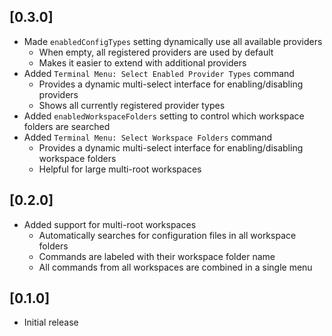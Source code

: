 ## [0.3.0]

- Made `enabledConfigTypes` setting dynamically use all available providers
  - When empty, all registered providers are used by default
  - Makes it easier to extend with additional providers
- Added `Terminal Menu: Select Enabled Provider Types` command
  - Provides a dynamic multi-select interface for enabling/disabling providers
  - Shows all currently registered provider types
- Added `enabledWorkspaceFolders` setting to control which workspace folders are searched
- Added `Terminal Menu: Select Workspace Folders` command
  - Provides a dynamic multi-select interface for enabling/disabling workspace folders
  - Helpful for large multi-root workspaces

## [0.2.0]

- Added support for multi-root workspaces
  - Automatically searches for configuration files in all workspace folders
  - Commands are labeled with their workspace folder name
  - All commands from all workspaces are combined in a single menu

## [0.1.0]

- Initial release
